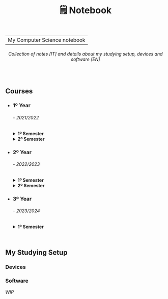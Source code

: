 <h1 align="center">🗒 Notebook</h1>
<br>
<table align="center"><tr><td>
  My Computer Science notebook
</td></tr></table>
<h6 align="center">
  <i>Collection of notes </i>[IT]<i> and details about my studying setup, devices and software </i>[EN]
</h6>
<br>


<h2 align="left"> Courses </h2>
<ul>
<li><summary><h3>1º Year</h3> <h6><i> - 2021/2022</i></h6></summary></li>
  <details> 
  <summary><b>1º Semester</b></summary>
    &emsp;• <a href="https://github.com/Haruno19/notebook/tree/main/Primo%20Anno/Primo%20Semestre/Programmazione%201"><b>Programmazione I</b></a>
      <i>- [Programming I]</i><br>
    &emsp;• <a href="https://github.com/Haruno19/notebook/tree/main/Primo%20Anno/Primo%20Semestre/Analisi%201"><b>Analisi Matematica I</b></a>
      <i>- [Mathematical Analysis I]</i><br>
    &emsp;• <a href="https://github.com/Haruno19/notebook/tree/main/Primo%20Anno/Primo%20Semestre/Fondamenti%20dell'Informatica"><b>Fondamenti dell'Informatica</b></a>
      <i>- [Fundamentals of Computer Science]</i><br>
  </details>
  
  <details> 
  <summary><b>2º Semester</b></summary>
    &emsp;• <a href="https://github.com/Haruno19/notebook/tree/main/Primo%20Anno/Secondo%20Semestre/Programmazione%202"><b>Programmazione II</b></a>
      <i>- [Programming II]</i><br>
    &emsp;• <a href="https://github.com/Haruno19/notebook/tree/main/Primo%20Anno/Secondo%20Semestre/Architettura%20degli%20Elaboratori"><b>Architettura degli Elaboratori</b></a>
      <i>- [Computer Architecure]</i><br>
    &emsp;• <a href="https://github.com/Haruno19/notebook/tree/main/Primo%20Anno/Secondo%20Semestre/Algoritmi%20e%20Strutture%20Dati"><b>Algoritmi e Strutture Dati</b></a>
      <i>- [Algorithms and Data Structures]</i><br>
    &emsp;• <a href="https://github.com/Haruno19/notebook/tree/main/Primo%20Anno/Secondo%20Semestre/Algebra%20Lineare%20e%20Geometria"><b>Algebra Lineare e Geometria</b></a>
      <i>- [Linear Algebra and Geometry]</i><br>
  </details>

<li><summary><h3>2º Year</h3> <h6><i> - 2022/2023</i></h6></summary></li>
  <details> 
  <summary><b>1º Semester</b></summary>
   &emsp;• <a href="https://github.com/Haruno19/notebook/tree/main/Secondo%20Anno/Primo%20Semestre/Reti%20e%20Sistemi%20Operativi"><b>Reti e Sistemi Operativi</b></a>
      <i>- [Networks and Operating Systems]</i><br>
    &emsp;• <a href="https://github.com/Haruno19/notebook/tree/main/Secondo%20Anno/Primo%20Semestre/Linguaggi%20di%20Programmazione"><b>Linguaggi di Programmazione</b></a>
      <i>- [Programming Languages]</i><br>
    &emsp;• <a href="https://github.com/Haruno19/notebook/tree/main/Secondo%20Anno/Primo%20Semestre/Linguaggi%20e%20Computabilita"><b>Lingauggi e Computabilità</b></a>
      <i>- [Languages and Computability]</i><br>
    &emsp;• <a href=""><b>Metodi Algebrici per l'Informatica</b></a>
      <i>- [Algebric Methods for Computer Science]</i><br>
  </details>
  
  <details> 
  <summary><b>2º Semester</b></summary>
  &emsp;• <a href="https://github.com/Haruno19/notebook/tree/main/Secondo%20Anno/Secondo%20Semestre/Sistemi%20Distribuiti"><b>Sistemi Distribuiti</b></a>
      <i>- [Distributed Systems]</i><br>
    &emsp;• <a href="https://github.com/Haruno19/notebook/tree/main/Secondo%20Anno/Secondo%20Semestre/Analisi%20e%20Progettazione%20del%20Software"><b>Analisi e Progettazione del Software</b></a>
      <i>- [Software Engineering]</i><br>
    &emsp;• <a href="https://github.com/Haruno19/notebook/tree/main/Secondo%20Anno/Secondo%20Semestre/Probabilità%20e%20Statistica%20per%20l'Informatica"><b>Probabilità e Statistica</b></a>
      <i>- [Probability And Statistics]</i><br>
    &emsp;• <a href="https://github.com/Haruno19/notebook/tree/main/Secondo%20Anno/Secondo%20Semestre/"><b>Basi di Dati</b></a>
      <i>- [DataBase]</i><br>
  </details>
  
<li><summary><h3>3º Year</h3> <h6><i> - 2023/2024</i></h6></summary></li>
  <details> 
  <summary><b>1º Semester</b></summary>
    &emsp;• <a href=""><b>Analisi e Progettazione di Algoritmi</b></a>
      <i>- [Design and Analysis of Algorithms]</i><br>
    &emsp;• <a href=""><b>Ricerca Operativa e Pianificazione delle Risorse</b></a>
      <i>- [Operations Research and Resource Planning]</i><br>
    &emsp;• <a href=""><b>Interazione Uomo-Machina</b></a>
      <i>- [Human-Computer Interaction]</i><br>
    &emsp;• <a href=""><b>Introduzione all'Intelligenza Artificiale</b></a>
      <i>- [Introduction to Artificial Intelligence]</i><br>
    &emsp;• <a href=""><b>Programmazione C++</b></a>
      <i>- [C++ Programming]</i><br>
  </details>

</ul>
<br>


<h2 align="left"> My Studying Setup </h2>
<h3>Devices</3>
<h3>Software</h3>
<i>WIP</i>
